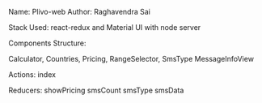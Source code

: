 
Name: Plivo-web
Author: Raghavendra Sai

Stack Used: react-redux and Material UI with node server

Components Structure:

Calculator,
Countries,
Pricing,
RangeSelector,
SmsType
MessageInfoView

Actions:
index

Reducers:
showPricing
smsCount
smsType
smsData


